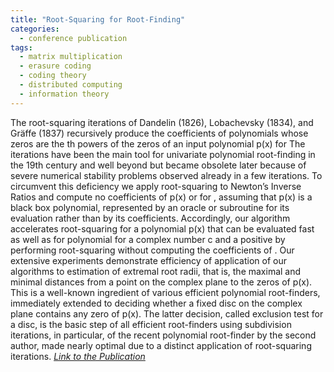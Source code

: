 ```yaml
---
title: "Root-Squaring for Root-Finding"
categories:
  - conference publication
tags:
  - matrix multiplication
  - erasure coding
  - coding theory
  - distributed computing
  - information theory
---
```


The root-squaring iterations of Dandelin (1826), Lobachevsky (1834), and Gräffe (1837) recursively produce the coefficients of polynomials whose zeros are the th powers of the zeros of an input polynomial p(x) for The iterations have been the main tool for univariate polynomial root-finding in the 19th century and well beyond but became obsolete later because of severe numerical stability problems observed already in a few iterations. To circumvent this deficiency we apply root-squaring to Newton’s Inverse Ratios and compute no coefficients of p(x) or for , assuming that p(x) is a black box polynomial, represented by an oracle or subroutine for its evaluation rather than by its coefficients. Accordingly, our algorithm accelerates root-squaring for a polynomial p(x) that can be evaluated fast as well as for polynomial for a complex number c and a positive by performing root-squaring without computing the coefficients of . Our extensive experiments demonstrate efficiency of application of our algorithms to estimation of extremal root radii, that is, the maximal and minimal distances from a point on the complex plane to the zeros of p(x). This is a well-known ingredient of various efficient polynomial root-finders, immediately extended to deciding whether a fixed disc on the complex plane contains any zero of p(x). The latter decision, called exclusion test for a disc, is the basic step of all efficient root-finders using subdivision iterations, in particular, of the recent polynomial root-finder by the second author, made nearly optimal due to a distinct application of root-squaring iterations.
<cite><a href="https://link.springer.com/chapter/10.1007/978-3-031-41724-5_6">Link to the Publication</a></cite>
